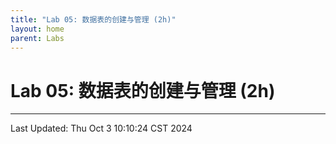 ```yaml
---
title: "Lab 05: 数据表的创建与管理 (2h)"
layout: home
parent: Labs
---
```


# Lab 05: 数据表的创建与管理 (2h)

---

Last Updated: Thu Oct  3 10:10:24 CST 2024
